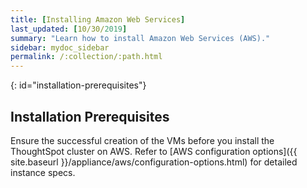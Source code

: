 ```yaml
---
title: [Installing Amazon Web Services]
last_updated: [10/30/2019]
summary: "Learn how to install Amazon Web Services (AWS)."
sidebar: mydoc_sidebar
permalink: /:collection/:path.html
---
```


{: id="installation-prerequisites"}
## Installation Prerequisites
Ensure the successful creation of the VMs before you install the ThoughtSpot cluster on AWS. Refer to [AWS configuration options]({{ site.baseurl }}/appliance/aws/configuration-options.html) for detailed instance specs.

